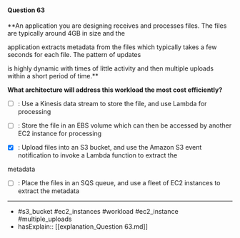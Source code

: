 #### Question  63

**An application you are designing receives and processes files. The files are typically around 4GB in size and the

application extracts metadata from the files which typically takes a few seconds for each file. The pattern of updates

is highly dynamic with times of little activity and then multiple uploads within a short period of time.**

**What architecture will address this workload the most cost efficiently?**

- [ ] :  Use a Kinesis data stream to store the file, and use Lambda for processing

- [ ] :  Store the file in an EBS volume which can then be accessed by another EC2 instance for processing

- [x] :  Upload files into an S3 bucket, and use the Amazon S3 event notification to invoke a Lambda function to extract the

metadata

- [ ] :  Place the files in an SQS queue, and use a fleet of EC2 instances to extract the metadata

----

- #s3_bucket #ec2_instances #workload #ec2_instance #multiple_uploads
- hasExplain:: [[explanation_Question  63.md]]
